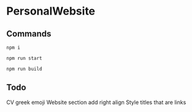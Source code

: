 # PersonalWebsite

## Commands
```
npm i

npm run start

npm run build
```

## Todo
CV
   greek emoji
Website
   section add right align
   Style titles that are links